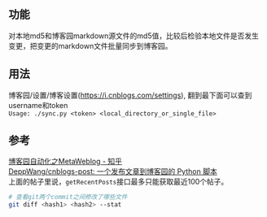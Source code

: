 ## 功能
对本地md5和博客园markdown源文件的md5值，比较后检验本地文件是否发生变更，把变更的markdown文件批量同步到博客园。

## 用法
博客园/设置/博客设置(https://i.cnblogs.com/settings), 翻到最下面可以查到username和token  
`Usage: ./sync.py <token> <local_directory_or_single_file>`

## 参考
[博客园自动化之MetaWeblog - 知乎](https://zhuanlan.zhihu.com/p/412880353)  
[DeppWang/cnblogs-post: 一个发布文章到博客园的 Python 脚本](https://github.com/DeppWang/cnblogs-post)  
上面的帖子里说，`getRecentPosts`接口最多只能获取最近100个帖子。

```bash
# 查看git两个commit之间修改了哪些文件
git diff <hash1> <hash2> --stat
```
